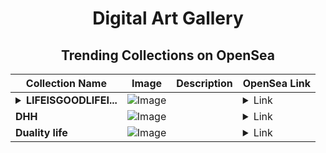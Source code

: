 <div align="center">

# Digital Art Gallery

## Trending Collections on OpenSea

| Collection Name                       | Image                                                                                     | Description                       | OpenSea Link                                                                                          |
|---------------------------------------|-------------------------------------------------------------------------------------------|-----------------------------------|--------------------------------------------------------------------------------------------------------|
| **<details><summary>LIFEISGOODLIFEI...</summary>LIFEISGOODLIFEISGREATE</details>** | ![Image](https://i.seadn.io/s/raw/files/48ff5501887bb5108a80ee8dfc101e15.png?w=500&auto=format?w=200&auto=format) |  | <details><summary>Link</summary>[LIFEISGOODLIFEISGREATE](https://opensea.io/collection/lifeisgoodlifeisgreate-3)</details> |
| **DHH** | ![Image](https://i.seadn.io/s/raw/files/2842f44027f371b7a236f373006dfd89.png?w=500&auto=format?w=200&auto=format) |  | <details><summary>Link</summary>[DHH](https://opensea.io/collection/dhh-8)</details> |
| **Duality life** | ![Image](https://i.seadn.io/s/raw/files/e7fc3313cf8c41414f11a8d0dfe0a733.jpg?w=500&auto=format?w=200&auto=format) |  | <details><summary>Link</summary>[Duality life](https://opensea.io/collection/duality-life)</details> |

</div>